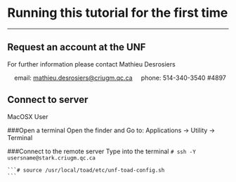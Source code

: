 # Running this tutorial for the first time

---

## Request an account at the UNF


For further information please contact Mathieu Desrosiers <br>

&nbsp;&nbsp;&nbsp;&nbsp;email: mathieu.desrosiers@criugm.qc.ca
&nbsp;&nbsp;&nbsp;&nbsp;phone: 514-340-3540 #4897


## Connect to server

MacOSX User

###Open a terminal
Open the finder and Go to: Applications -> Utility -> Terminal

###Connect to the remote server
Type into the terminal
    ```# ssh -Y usersname@stark.criugm.qc.ca
    ```

    ```# source /usr/local/toad/etc/unf-toad-config.sh
    ```


<!---
Connect and launch à un des serveurs de l’UNF (stark ou magma)



localhost:dwi mathieu$ unf2toad toad_dicom/*


---------------------------------------------
Please select the folder in which to find the Please choose a session to convert files:

 0.  None
 1.  suj01
 2.  suj02
Enter your choice [0-2]: Default None [0] :1
Please enter a subject name? Defaults suj01 :


---------------------------------------------
Please select the folder in which to find the Anatomical (T1--MPRAGE) files:

 0.  None
 1.  01-MPRAGE_12ch
 2.  02-DWI_64
 3.  03-B0_AP
 4.  04-B0_PA
Enter your choice [0-4]: Default None [0] :1


---------------------------------------------
Please select the folder in which to find the Diffusion weighted image (DWI - DTI) files:

 0.  None
 1.  01-MPRAGE_12ch
 2.  02-DWI_64
 3.  03-B0_AP
 4.  04-B0_PA
Enter your choice [0-4]: Default None [0] :2


---------------------------------------------
Please select the folder in which to find the B0 AP (anterior -> posterior) files:

 0.  None
 1.  01-MPRAGE_12ch
 2.  02-DWI_64
 3.  03-B0_AP
 4.  04-B0_PA
Enter your choice [0-4]: Default None [0] :3


---------------------------------------------
Please select the folder in which to find the B0 PA (posterior -> anterior) files:

 0.  None
 1.  01-MPRAGE_12ch
 2.  02-DWI_64
 3.  03-B0_AP
 4.  04-B0_PA
Enter your choice [0-4]: Default None [0] :4
Whould you like to change default prefix at the beginning of the filename? Actual are ...
	Anatomical (T1--MPRAGE) will be prefix: anat_
	Diffusion weighted image (DWI - DTI) will be prefix: dwi_
	B0 AP (anterior -> posterior) will be prefix: b0_ap_
	B0 PA (posterior -> anterior) will be prefix: b0_pa_

---!>
